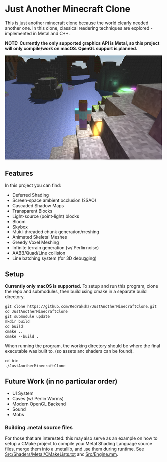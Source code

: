 # Just Another Minecraft Clone
This is just another minecraft clone because the world clearly needed another one. In this clone, classical rendering techniques are explored - implemented in Metal and C++.

**NOTE: Currently the only supported graphics API is Metal, so this project will only compile/work on macOS. OpenGL support is planned.**

![Example screenshot](Resources/example-screenshot-1.png)
## Features
In this project you can find:
- Deferred Shading
- Screen-space ambient occlusion (SSAO)
- Cascaded Shadow Maps
- Transparent Blocks
- Light-source (point-light) blocks
- Bloom
- Skybox
- Multi-threaded chunk generation/meshing
- Animated Skeletal Meshes
- Greedy Voxel Meshing
- Infinite terrain generation (w/ Perlin noise)
- AABB/Quad/Line collision
- Line batching system (for 3D debugging)

## Setup
**Currently only macOS is supported.**
To setup and run this program, clone the repo and submodules, then build using cmake in a separate build directory.
```
git clone https://github.com/RedYaksha/JustAnotherMinecraftClone.git
cd JustAnotherMinecraftClone
git submodule update
mkdir build
cd build
cmake ..
cmake --build .
```
When running the program, the working directory should be where the final executable was built to. (so assets and shaders can be found).
```
cd bin
./JustAnotherMinecraftClone
```

## Future Work (in no particular order)
- UI System
- Caves (w/ Perlin Worms)
- Modern OpenGL Backend
- Sound
- Mobs

### Building .metal source files
For those that are interested: this may also serve as an example on how to setup a CMake project to compile your Metal Shading Language source files, merge them into a .metallib, and use them during runtime. 
See [Src/Shaders/Metal/CMakeLists.txt](Src/Shaders/Metal/CMakeLists.txt) and [Src/Engine.mm](Src/Engine.mm).


